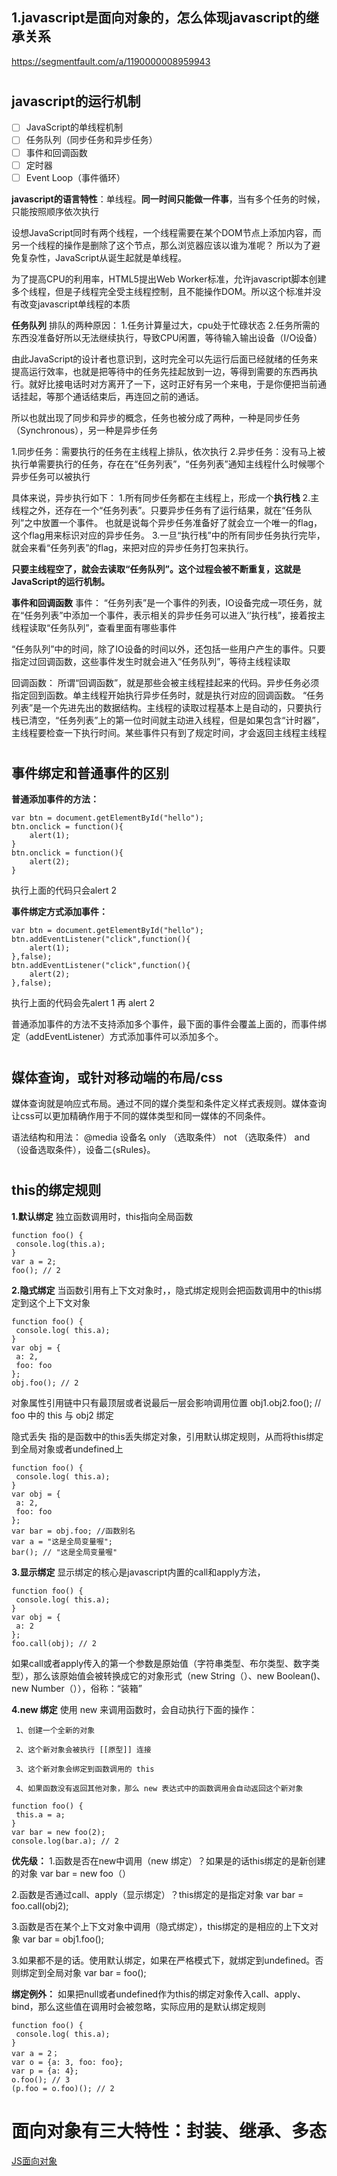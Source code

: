 ## 1.javascript是面向对象的，怎么体现javascript的继承关系

https://segmentfault.com/a/1190000008959943

#

## javascript的运行机制

- [ ] JavaScript的单线程机制
- [ ] 任务队列（同步任务和异步任务）
- [ ] 事件和回调函数
- [ ] 定时器
- [ ] Event Loop（事件循环）

**javascript的语言特性**：单线程。**同一时间只能做一件事**，当有多个任务的时候，只能按照顺序依次执行

设想JavaScript同时有两个线程，一个线程需要在某个DOM节点上添加内容，而另一个线程的操作是删除了这个节点，那么浏览器应该以谁为准呢？
所以为了避免复杂性，JavaScript从诞生起就是单线程。

为了提高CPU的利用率，HTML5提出Web Worker标准，允许javascript脚本创建多个线程，但是子线程完全受主线程控制，且不能操作DOM。所以这个标准并没有改变javascript单线程的本质


**任务队列**
排队的两种原因：
1.任务计算量过大，cpu处于忙碌状态
2.任务所需的东西没准备好所以无法继续执行，导致CPU闲置，等待输入输出设备（I/O设备）

由此JavaScript的设计者也意识到，这时完全可以先运行后面已经就绪的任务来提高运行效率，也就是把等待中的任务先挂起放到一边，等得到需要的东西再执行。就好比接电话时对方离开了一下，这时正好有另一个来电，于是你便把当前通话挂起，等那个通话结束后，再连回之前的通话。

所以也就出现了同步和异步的概念，任务也被分成了两种，一种是同步任务（Synchronous），另一种是异步任务

1.同步任务：需要执行的任务在主线程上排队，依次执行
2.异步任务：没有马上被执行单需要执行的任务，存在在“任务列表”，“任务列表”通知主线程什么时候哪个异步任务可以被执行

具体来说，异步执行如下：
1.所有同步任务都在主线程上，形成一个**执行栈**
2.主线程之外，还存在一个“任务列表”。只要异步任务有了运行结果，就在“任务队列”之中放置一个事件。
也就是说每个异步任务准备好了就会立一个唯一的flag，这个flag用来标识对应的异步任务。
3.一旦“执行栈”中的所有同步任务执行完毕，就会来看“任务列表”的flag，来把对应的异步任务打包来执行。

**只要主线程空了，就会去读取“任务队列”。这个过程会被不断重复，这就是JavaScript的运行机制。**

**事件和回调函数**
事件：
“任务列表”是一个事件的列表，IO设备完成一项任务，就在“任务列表”中添加一个事件，表示相关的异步任务可以进入‘’执行栈”，接着按主线程读取“任务队列”，查看里面有哪些事件

“任务队列”中的时间，除了IO设备的时间以外，还包括一些用户产生的事件。只要指定过回调函数，这些事件发生时就会进入“任务队列”，等待主线程读取

回调函数：
所谓“回调函数”，就是那些会被主线程挂起来的代码。异步任务必须指定回到函数。单主线程开始执行异步任务时，就是执行对应的回调函数。
“任务列表”是一个先进先出的数据结构。主线程的读取过程基本上是自动的，只要执行栈已清空，“任务列表”上的第一位时间就主动进入线程，但是如果包含“计时器”，主线程要检查一下执行时间。某些事件只有到了规定时间，才会返回主线程主线程

#

## 事件绑定和普通事件的区别

**普通添加事件的方法：**

```
var btn = document.getElementById("hello");
btn.onclick = function(){
	alert(1);
}
btn.onclick = function(){
	alert(2);
}
```
执行上面的代码只会alert 2

**事件绑定方式添加事件：**

```
var btn = document.getElementById("hello");
btn.addEventListener("click",function(){
	alert(1);
},false);
btn.addEventListener("click",function(){
	alert(2);
},false);
```
执行上面的代码会先alert 1 再 alert 2

普通添加事件的方法不支持添加多个事件，最下面的事件会覆盖上面的，而事件绑定（addEventListener）方式添加事件可以添加多个。


#

## 媒体查询，或针对移动端的布局/css
媒体查询就是响应式布局。通过不同的媒介类型和条件定义样式表规则。媒体查询让css可以更加精确作用于不同的媒体类型和同一媒体的不同条件。

语法结构和用法：
@media 设备名 only （选取条件） not （选取条件） and（设备选取条件），设备二{sRules}。


#

## this的绑定规则
**1.默认绑定**
独立函数调用时，this指向全局函数

```
function foo() {
 console.log(this.a);
}
var a = 2;
foo(); // 2
```
**2.隐式绑定**
当函数引用有上下文对象时，，隐式绑定规则会把函数调用中的this绑定到这个上下文对象

```
function foo() {
 console.log( this.a);
}
var obj = {
 a: 2,
 foo: foo
};
obj.foo(); // 2

```
对象属性引用链中只有最顶层或者说最后一层会影响调用位置
obj1.obj2.foo(); // foo 中的 this 与 obj2 绑定


隐式丢失
指的是函数中的this丢失绑定对象，引用默认绑定规则，从而将this绑定到全局对象或者undefined上

```
function foo() {
 console.log( this.a);
}
var obj = {
 a: 2,
 foo: foo
};
var bar = obj.foo; //函数别名
var a = "这是全局变量喔";
bar(); // "这是全局变量喔"
```

**3.显示绑定**
显示绑定的核心是javascript内置的call和apply方法，
```
function foo() {
 console.log( this.a);
}
var obj = {
 a: 2
};
foo.call(obj); // 2

```
如果call或者apply传入的第一个参数是原始值（字符串类型、布尔类型、数字类型），那么该原始值会被转换成它的对象形式（new String（）、new Boolean()、new Number（）），俗称：“装箱”


**4.new 绑定**
使用 new 来调用函数时，会自动执行下面的操作：

     1、创建一个全新的对象
     
     2、这个新对象会被执行 [[原型]] 连接
     
     3、这个新对象会绑定到函数调用的 this
     
     4、如果函数没有返回其他对象，那么 new 表达式中的函数调用会自动返回这个新对象


```
function foo() {
 this.a = a;
}
var bar = new foo(2);
console.log(bar.a); // 2
```


**优先级：**
1.函数是否在new中调用（new 绑定）？如果是的话this绑定的是新创建的对象
var bar = new foo（）

2.函数是否通过call、apply（显示绑定）？this绑定的是指定对象
var bar = foo.call(obj2);

3.函数是否在某个上下文对象中调用（隐式绑定），this绑定的是相应的上下文对象
var bar = obj1.foo();

3.如果都不是的话。使用默认绑定，如果在严格模式下，就绑定到undefined。否则绑定到全局对象
var bar = foo();


**绑定例外：**
如果把null或者undefined作为this的绑定对象传入call、apply、bind，那么这些值在调用时会被忽略，实际应用的是默认绑定规则
```
function foo() {
 console.log( this.a);
}
var a = 2；
var o = {a: 3, foo: foo};
var p = {a: 4};
o.foo(); // 3
(p.foo = o.foo)(); // 2
```

#

# 面向对象有三大特性：封装、继承、多态
[JS面向对象](https://www.cnblogs.com/pompey/p/6675559.html)







